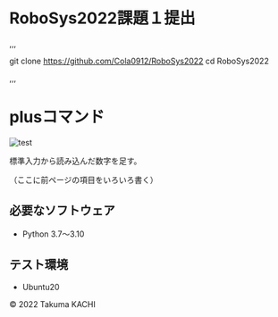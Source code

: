 # RoboSys2022課題１提出

,,,

git clone https://github.com/Cola0912/RoboSys2022
cd RoboSys2022

,,,

# plusコマンド
![test](https://github.com/kachi/robosys2022/actions/workflows/test.yml/badge.svg)

標準入力から読み込んだ数字を足す。

（ここに前ページの項目をいろいろ書く）

## 必要なソフトウェア
* Python 3.7〜3.10

## テスト環境
* Ubuntu20

© 2022 Takuma KACHI
